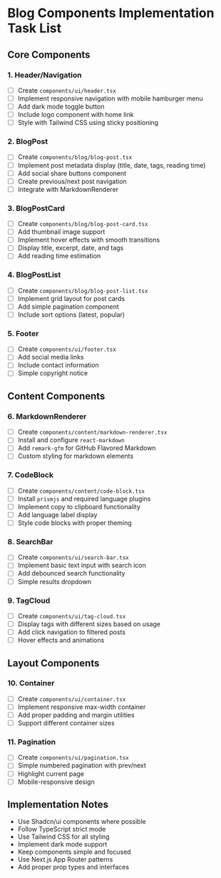 # Blog Components Implementation Task List

## Core Components

### 1. Header/Navigation
- [ ] Create `components/ui/header.tsx`
- [ ] Implement responsive navigation with mobile hamburger menu
- [ ] Add dark mode toggle button
- [ ] Include logo component with home link
- [ ] Style with Tailwind CSS using sticky positioning

### 2. BlogPost
- [ ] Create `components/blog/blog-post.tsx`
- [ ] Implement post metadata display (title, date, tags, reading time)
- [ ] Add social share buttons component
- [ ] Create previous/next post navigation
- [ ] Integrate with MarkdownRenderer

### 3. BlogPostCard
- [ ] Create `components/blog/blog-post-card.tsx`
- [ ] Add thumbnail image support
- [ ] Implement hover effects with smooth transitions
- [ ] Display title, excerpt, date, and tags
- [ ] Add reading time estimation

### 4. BlogPostList
- [ ] Create `components/blog/blog-post-list.tsx`
- [ ] Implement grid layout for post cards
- [ ] Add simple pagination component
- [ ] Include sort options (latest, popular)

### 5. Footer
- [ ] Create `components/ui/footer.tsx`
- [ ] Add social media links
- [ ] Include contact information
- [ ] Simple copyright notice

## Content Components

### 6. MarkdownRenderer
- [ ] Create `components/content/markdown-renderer.tsx`
- [ ] Install and configure `react-markdown`
- [ ] Add `remark-gfm` for GitHub Flavored Markdown
- [ ] Custom styling for markdown elements

### 7. CodeBlock
- [ ] Create `components/content/code-block.tsx`
- [ ] Install `prismjs` and required language plugins
- [ ] Implement copy to clipboard functionality
- [ ] Add language label display
- [ ] Style code blocks with proper theming

### 8. SearchBar
- [ ] Create `components/ui/search-bar.tsx`
- [ ] Implement basic text input with search icon
- [ ] Add debounced search functionality
- [ ] Simple results dropdown

### 9. TagCloud
- [ ] Create `components/ui/tag-cloud.tsx`
- [ ] Display tags with different sizes based on usage
- [ ] Add click navigation to filtered posts
- [ ] Hover effects and animations

## Layout Components

### 10. Container
- [ ] Create `components/ui/container.tsx`
- [ ] Implement responsive max-width container
- [ ] Add proper padding and margin utilities
- [ ] Support different container sizes

### 11. Pagination
- [ ] Create `components/ui/pagination.tsx`
- [ ] Simple numbered pagination with prev/next
- [ ] Highlight current page
- [ ] Mobile-responsive design

## Implementation Notes

- Use Shadcn/ui components where possible
- Follow TypeScript strict mode
- Use Tailwind CSS for all styling
- Implement dark mode support
- Keep components simple and focused
- Use Next.js App Router patterns
- Add proper prop types and interfaces